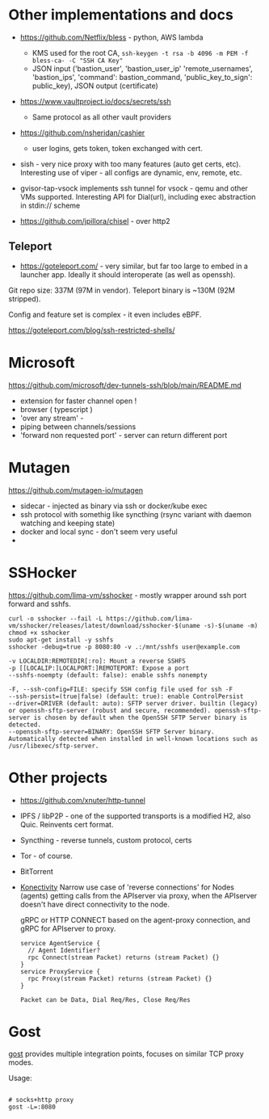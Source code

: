 # Other implementations and docs

- https://github.com/Netflix/bless - python, AWS lambda
  - KMS used for the root CA, `ssh-keygen -t rsa -b 4096 -m PEM -f bless-ca- -C "SSH CA Key"`
  - JSON input ('bastion_user', 'bastion_user_ip' 'remote_usernames', 'bastion_ips', 
    'command': bastion_command, 'public_key_to_sign': public_key), JSON output (certificate)

- https://www.vaultproject.io/docs/secrets/ssh
  - Same protocol as all other vault providers

- https://github.com/nsheridan/cashier
  - user logins, gets token, token exchanged with cert.

- sish - very nice proxy with too many features (auto get certs, etc).
  Interesting use of viper - all configs are dynamic, env, remote, etc.

- gvisor-tap-vsock implements ssh tunnel for vsock - qemu and other VMs supported. 
  Interesting API for Dial(url), including exec abstraction in stdin:// scheme

- https://github.com/jpillora/chisel - over http2

## Teleport

- https://goteleport.com/ - very similar, but far too large to embed in a launcher app.
  Ideally it should interoperate (as well as openssh).

Git repo size: 337M (97M in vendor).
Teleport binary is ~130M (92M stripped).

Config and feature set is complex - it even includes eBPF.

https://goteleport.com/blog/ssh-restricted-shells/
 
# Microsoft

https://github.com/microsoft/dev-tunnels-ssh/blob/main/README.md

- extension for faster channel open !
- browser ( typescript )
- 'over any stream' - 
- piping between channels/sessions
- 'forward non requested port' - server can return different port

# Mutagen

https://github.com/mutagen-io/mutagen

- sidecar - injected as binary via ssh or docker/kube exec
- ssh protocol with somethig like syncthing (rsync variant with daemon watching and keeping state) 
- docker and local sync - don't seem very useful
- 

# SSHocker

https://github.com/lima-vm/sshocker - mostly wrapper around ssh port forward and sshfs.

```shell
curl -o sshocker --fail -L https://github.com/lima-vm/sshocker/releases/latest/download/sshocker-$(uname -s)-$(uname -m)
chmod +x sshocker
sudo apt-get install -y sshfs
sshocker -debug=true -p 8080:80 -v .:/mnt/sshfs user@example.com

-v LOCALDIR:REMOTEDIR[:ro]: Mount a reverse SSHFS
-p [[LOCALIP:]LOCALPORT:]REMOTEPORT: Expose a port
--sshfs-noempty (default: false): enable sshfs nonempty

-F, --ssh-config=FILE: specify SSH config file used for ssh -F
--ssh-persist=(true|false) (default: true): enable ControlPersist
--driver=DRIVER (default: auto): SFTP server driver. builtin (legacy) or openssh-sftp-server (robust and secure, recommended). openssh-sftp-server is chosen by default when the OpenSSH SFTP Server binary is detected.
--openssh-sftp-server=BINARY: OpenSSH SFTP Server binary. Automatically detected when installed in well-known locations such as /usr/libexec/sftp-server.
```

# Other projects

- https://github.com/xnuter/http-tunnel
- IPFS / libP2P - one of the supported transports is a modified H2, also Quic. Reinvents cert format.
- Syncthing - reverse tunnels, custom protocol, certs
- Tor - of course.
- BitTorrent
- [Konectivity](https://github.com/kubernetes-sigs/apiserver-network-proxy.git)
  Narrow use case of 'reverse connections' for Nodes (agents) getting calls from the APIserver via proxy, when the
  APIserver doesn't have direct connectivity to the node.

  gRPC or HTTP CONNECT based on the agent-proxy connection, and gRPC for APIserver to proxy.

   ``` 
   service AgentService {
     // Agent Identifier?
     rpc Connect(stream Packet) returns (stream Packet) {}
   }
   service ProxyService {
     rpc Proxy(stream Packet) returns (stream Packet) {}
   }
   
   Packet can be Data, Dial Req/Res, Close Req/Res
   ```

# Gost

[gost](https://github.com/ginuerzh/gost/blob/master/README_en.md) provides multiple integration points, focuses on
similar TCP proxy modes.

Usage:

```shell

# socks+http proxy
gost -L=:8080


```



